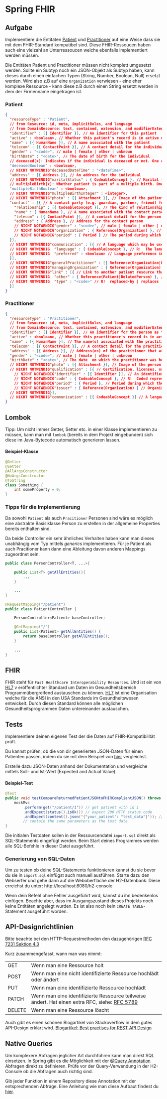 # Spring FHIR

## Aufgabe
Implementiere die Entitäten [Patient](https://www.hl7.org/fhir/patient.html) und [Practitioner](https://www.hl7.org/fhir/Practitioner.html) auf eine Weise dass sie mit dem FHIR-Standard kompatibel sind. Diese FHIR-Ressoucen haben auch eine vielzahl an Unterressoucen welche ebenfalls implementiert werden müssen. 

Die Entitäten Patient und Practitioner müssen nicht komplett umgesetzt werden. Sollte ein Subtyp noch ein JSON-Objekt als Subtyp haben, kann dieses durch einen einfachen Typen (String, Number, Boolean, Null) ersetzt werden. Wird also z.B auf eine `Organization` verwiesen - eine eher komplexe Ressource - kann diese z.B durch einen String ersetzt werden in dem der Firmenname eingetragen ist. 


### Patient
```json
{
  "resourceType" : "Patient",
  // from Resource: id, meta, implicitRules, and language
  // from DomainResource: text, contained, extension, and modifierExtension
  "identifier" : [{ Identifier }], // An identifier for this patient
  "active" : <boolean>, // Whether this patient's record is in active use
  "name" : [{ HumanName }], // A name associated with the patient
  "telecom" : [{ ContactPoint }], // A contact detail for the individual
  "gender" : "<code>", // male | female | other | unknown
  "birthDate" : "<date>", // The date of birth for the individual
  // deceased[x]: Indicates if the individual is deceased or not. One of these 2:
  "deceasedBoolean" : <boolean>,
  // NICHT NOTWENDIG"deceasedDateTime" : "<dateTime>",
  "address" : [{ Address }], // An address for the individual
  // NICHT NOTWENDIG"maritalStatus" : { CodeableConcept }, // Marital (civil) status of a patient
  // multipleBirth[x]: Whether patient is part of a multiple birth. One of these 2:
  "multipleBirthBoolean" : <boolean>,
  // NICHT NOTWENDIG"multipleBirthInteger" : <integer>,
  // NICHT NOTWENDIG"photo" : [{ Attachment }], // Image of the patient
  "contact" : [{ // A contact party (e.g. guardian, partner, friend) for the patient
    "relationship" : [{ CodeableConcept }], // The kind of relationship
    "name" : { HumanName }, // A name associated with the contact person
    "telecom" : [{ ContactPoint }], // A contact detail for the person
    "address" : { Address }, // Address for the contact person
    // NICHT NOTWENDIG"gender" : "<code>", // male | female | other | unknown
    // NICHT NOTWENDIG"organization" : { Reference(Organization) }, // C? Organization that is associated with the contact
    // NICHT NOTWENDIG"period" : { Period } // The period during which this contact person or organization is valid to be contacted relating to this patient
  }],
  // NICHT NOTWENDIG"communication" : [{ // A language which may be used to communicate with the patient about his or her health
  // NICHT NOTWENDIG  "language" : { CodeableConcept }, // R!  The language which can be used to communicate with the patient about his or her health
  // NICHT NOTWENDIG  "preferred" : <boolean> // Language preference indicator
  }],
  // NICHT NOTWENDIG"generalPractitioner" : [{ Reference(Organization|Practitioner| PractitionerRole) }], // Patient's nominated primary care provider
  // NICHT NOTWENDIG"managingOrganization" : { Reference(Organization) }, // Organization that is the custodian of the patient record
  // NICHT NOTWENDIG"link" : [{ // Link to another patient resource that concerns the same actual person
  // NICHT NOTWENDIG  "other" : { Reference(Patient|RelatedPerson) }, // R!  The other patient or related person resource that the link refers to
  // NICHT NOTWENDIG  "type" : "<code>" // R!  replaced-by | replaces | refer | seealso
  }]
}
```

### Practitioner
```json
{
  "resourceType" : "Practitioner",
  // from Resource: id, meta, implicitRules, and language
  // from DomainResource: text, contained, extension, and modifierExtension
  "identifier" : [{ Identifier }], // An identifier for the person as this agent
  "active" : <boolean>, // Whether this practitioner's record is in active use
  "name" : [{ HumanName }], // The name(s) associated with the practitioner
  "telecom" : [{ ContactPoint }], // A contact detail for the practitioner (that apply to all roles)
  "address" : [{ Address }], // Address(es) of the practitioner that are not role specific (typically home address)
  "gender" : "<code>", // male | female | other | unknown
  "birthDate" : "<date>", // The date  on which the practitioner was born
  // NICHT NOTWENDIG"photo" : [{ Attachment }], // Image of the person
  // NICHT NOTWENDIG"qualification" : [{ // Certification, licenses, or training pertaining to the provision of care
    // NICHT NOTWENDIG"identifier" : [{ Identifier }], // An identifier for this qualification for the practitioner
    // NICHT NOTWENDIG"code" : { CodeableConcept }, // R!  Coded representation of the qualification 
    // NICHT NOTWENDIG"period" : { Period }, // Period during which the qualification is valid
    // NICHT NOTWENDIG"issuer" : { Reference(Organization) } // Organization that regulates and issues the qualification
  // NICHT NOTWENDIG}],
  // NICHT NOTWENDIG"communication" : [{ CodeableConcept }] // A language the practitioner can use in patient communication
}
```


## Lombok

Tipp: Um nicht immer Getter, Setter etc. in einer Klasse implementieren zu müssen, kann man mit ``lombok``
(bereits in dem Projekt eingebunden) sich diese im Java-Bytecode automatisch generieren lassen.

#### Beispiel-Klasse

```java
@Getter
@Setter
@AllArgsConstructor
@NoArgsConstructor
@ToString
class Something {
    int someProperty = 0;
}
```

### Tipps für die Implementierung
Da sowohl `Patient` als auch `Pracitioner` Personen sind wäre es möglich eine abstrakte Basisiklasse Person zu erstellen
in der allgemeine Properties bereits enthalten sind.

Da beide Controller ein sehr ähnliches Verhalten haben kann man dieses unabhängig vom Typ mittels *generics* implementieren.
Für je Patient als auch Pracitioner kann dann eine Ableitung davon anderen Mappings zugeordnet sein.

```java
public class PersonController<T, ...>{
    
    public List<T> getAllEntities(){
        ...
    }

    ...
}

@RequestMapping("/patient")
public class PatientController {

    PersonController<Patient> baseController;

    @GetMapping("/")
    public List<Patient> getAllEntities() {
        return baseController.getAllEntities();
    }
    
    ...
}

```

## FHIR
FHIR steht für `Fast Healthcare Interoperability Resources`. Und ist ein von [HL7](https://www.hl7.org/about/index.cfm?ref=nav) v
eröffentlichter Standard um Daten im Gesundheitsbereich Programmübergreifend austauschen zu können. 
[HL7](https://www.hl7.org/about/index.cfm?ref=nav) ist eine Organisation welche für die ANSI in den USA Standards 
im Gesundheitswesen entwickelt. Durch diesen Standard können alle möglichen Gesundheitsprogrammen Daten 
untereinander austauschen.


## Tests

Implementiere deinen eigenen Test der die Daten auf FHIR-Kompatibilität prüft. 

Du kannst prüfen, ob die von dir generierten JSON-Daten für einen Patienten passen, indem du sie mit dem Beispiel von [hier](https://www.hl7.org/fhir/patient.html) vergleichst. 

Erstelle dazu JSON-Daten anhand der Dokumentation und vergleiche mittels Soll- und Ist-Wert (Expected and Actual Value).

#### Beispiel-Test

```java
@Test
public void testCompareReturnedPatientJSONtoFHIRCompliantJSON() throws Exception {
    mockMvc
        .perform(get("/patient/1")) // get patient with id 1
        .andExpect(status().isOk()) // expect 200 HTTP status code
        .andExpect(content().json('{"your_patient": "test_data"}')); // returned data should be of type json and
        // contain the same parameters as the test data
}
```

Die initialen Testdaten sollen in der Ressourcendatei `import.sql` direkt als SQL-Statements eingefügt werden. 
Beim Start deines Programmes werden alle SQL-Befehle in dieser Datei ausgeführt.

### Generierung von SQL-Daten
Um zu testen ob deine SQL-Statements funktionieren kannst du sie bevor du sie in `import.sql` einfügst auch manuell 
ausführen. Starte dazu den Webserfer und gehe dann auf die Weboberfläche der H2-Datenbank. 
Diese erreichst du unter: http://localhost:8080/h2-console 

Wenn dein Befehl ohne Fehler ausgeführt wird, kannst du ihn bedenkenlos einfügen. Beachte aber, dass im Ausgangszustand dieses Projekts noch keine Entitäten angelegt wurden. Es ist also noch kein `CREATE TABLE`-Statement ausgeführt worden. 

## API-Designrichtlinien

Bitte beachte bei den HTTP-Requestmethoden den dazugehörigen 
[RFC 7231 Sektion 4.3](https://www.rfc-editor.org/rfc/rfc7231#section-4.3)

Kurz zusammengefasst, wann man was nimmt:
<table>
    <tr>
        <td>GET</td>
        <td>Wenn man eine Ressource holt</td>
    </tr>
    <tr>
        <td>POST</td>
        <td>Wenn man eine nicht identifizierte Ressource hochlädt oder ändert</td>
    </tr>
    <tr>
        <td>PUT</td>
        <td>Wenn man eine identifizierte Ressource hochlädt</td>
    </tr>
    <tr>
        <td>PATCH</td>
        <td>Wenn man eine identifizierte Ressource teilweise ändert. Hat einen extra RFC, siehe: <a href="https://www.rfc-editor.org/rfc/rfc5789">RFC 5789</a></td>
    </tr>
    <tr>
        <td>DELETE</td>
        <td>Wenn man eine Ressource löscht</td>
    </tr>
</table>


Auch gibt es einen schönen Blogartikel von Stackoverflow in dem gutes API-Design erklärt wird. 
[Blogartikel: Best practises for REST API Design](https://stackoverflow.blog/2020/03/02/best-practices-for-rest-api-design/)

## Native Queries

Um komplexere Abfragen jeglicher Art durchführen kann man direkt SQL einsetzen. In Spring gibt es die Möglichkeit 
mit der [@Query Annotation](https://docs.spring.io/spring-data/jpa/docs/current/reference/html/#jpa.query-methods.at-query) 
Abfragen direkt zu definieren. 
Prüfe vor der Query-Verwendung in der H2-Console ob die Abfragen auch richtig sind. 

Gib jeder Funktion in einem Repository diese Annotation mit der entsprechenden Abfrage. Eine Anleitung wie man diese 
Aufbaut findest du [hier](https://www.baeldung.com/spring-data-jpa-query).

